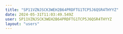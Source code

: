 ```yaml
---
title: "SP11VZNJSCK3WEH2B64PRDFTG1TCP5J6QSR4THYYZ"
date: 2024-05-31T11:03:49.549Z
user: SP11VZNJSCK3WEH2B64PRDFTG1TCP5J6QSR4THYYZ
layout: "users"
---
```

    